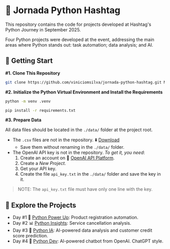 # 🐍 Jornada Python Hashtag

This repository contains the code for projects developed at Hashtag's Python
Journey in September 2025.  

Four Python projects were developed at the event, addressing the main areas
where Python stands out: task automation; data analysis; and AI.

## 🚀 Getting Start

**\#1. Clone This Repository**

```bash
git clone https://github.com/viniciomsilva/jornada-python-hashtag.git MyProjectFolderName
```

**\#2. Initialize the Python Virtual Environment and Install the Requirements**

```bash
python -m venv .venv
```

```bash
pip install -r requirements.txt
```

**\#3. Prepare Data**

All data files should be located in the ` ./data/ ` folder at the project root.

* The ` .csv ` files are not in the repository.
  ⬇️ [Download](https://www.dropbox.com/scl/fo/11sbrez5g9ymifinrsxif/APKpco4zH0RJxuVpa2k3o7k?rlkey=jk64ht763xgfvrsodstm60568&st=u6x9tjo9&dl=0)
  * Save them without renaming in the ` ./data/ ` folder.
* The OpenAI API key is not in the repository. *To get it, you need*:
  1. Create an account on
     🔗 [OpenAI API Platform](https://auth.openai.com/log-in).
  2. Create a *New Project*.
  3. Get your API key.
  4. Create the file ` api_key.txt ` in the ` ./data/ ` folder and save the key
     in it.

> NOTE: The ` api_key.txt ` file must have only one line with the key.

## 🔎 Explore the Projects

* Day #1 💪 [Python Power Up](./python_power_up/): Product registration
  automation.
* Day #2 📊 [Python Insights](./python_insights/): Service cancellation
  analysis.
* Day #3 🧠 [Python IA](./python_ia/): AI-powered data analysis and customer
  credit score prediction.
* Day #4 🤖 [Python Dev](./python_dev/): AI-powered chatbot from OpenAI.
  ChatGPT style.
